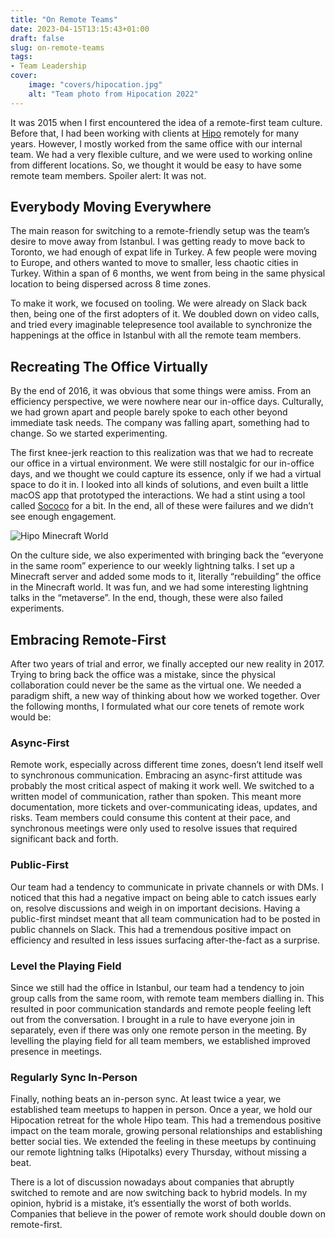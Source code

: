 ```yaml
---
title: "On Remote Teams"
date: 2023-04-15T13:15:43+01:00
draft: false
slug: on-remote-teams
tags:
- Team Leadership
cover:
    image: "covers/hipocation.jpg"
    alt: "Team photo from Hipocation 2022"
---
```


It was 2015 when I first encountered the idea of a remote-first team culture. Before that, I had been working with clients at [Hipo](https://hipolabs.com) remotely for many years. However, I mostly worked from the same office with our internal team. We had a very flexible culture, and we were used to working online from different locations. So, we thought it would be easy to have some remote team members. Spoiler alert: It was not.

## Everybody Moving Everywhere
The main reason for switching to a remote-friendly setup was the team’s desire to move away from Istanbul. I was getting ready to move back to Toronto, we had enough of expat life in Turkey. A few people were moving to Europe, and others wanted to move to smaller, less chaotic cities in Turkey. Within a span of 6 months, we went from being in the same physical location to being dispersed across 8 time zones.

To make it work, we focused on tooling. We were already on Slack back then, being one of the first adopters of it. We doubled down on video calls, and tried every imaginable telepresence tool available to synchronize the happenings at the office in Istanbul with all the remote team members.

## Recreating The Office Virtually
By the end of 2016, it was obvious that some things were amiss. From an efficiency perspective, we were nowhere near our in-office days. Culturally, we had grown apart and people barely spoke to each other beyond immediate task needs. The company was falling apart, something had to change. So we started experimenting.

The first knee-jerk reaction to this realization was that we had to recreate our office in a virtual environment. We were still nostalgic for our in-office days, and we thought we could capture its essence, only if we had a virtual space to do it in. I looked into all kinds of solutions, and even built a little macOS app that prototyped the interactions. We had a stint using a tool called [Sococo](https://www.sococo.com/) for a bit. In the end, all of these were failures and we didn’t see enough engagement.

![Hipo Minecraft World](/content/remote-teams/hipo-minecraft2.png)

On the culture side, we also experimented with bringing back the “everyone in the same room” experience to our weekly lightning talks. I set up a Minecraft server and added some mods to it, literally “rebuilding” the office in the Minecraft world. It was fun, and we had some interesting lightning talks in the “metaverse”. In the end, though, these were also failed experiments.

## Embracing Remote-First
After two years of trial and error, we finally accepted our new reality in 2017. Trying to bring back the office was a mistake, since the physical collaboration could never be the same as the virtual one. We needed a paradigm shift, a new way of thinking about how we worked together. Over the following months, I formulated what our core tenets of remote work would be:

### Async-First
Remote work, especially across different time zones, doesn’t lend itself well to synchronous communication. Embracing an async-first attitude was probably the most critical aspect of making it work well. We switched to a written model of communication, rather than spoken. This meant more documentation, more tickets and over-communicating ideas, updates, and risks. Team members could consume this content at their pace, and synchronous meetings were only used to resolve issues that required significant back and forth.

### Public-First
Our team had a tendency to communicate in private channels or with DMs. I noticed that this had a negative impact on being able to catch issues early on, resolve discussions and weigh in on important decisions. Having a public-first mindset meant that all team communication had to be posted in public channels on Slack. This had a tremendous positive impact on efficiency and resulted in less issues surfacing after-the-fact as a surprise.

### Level the Playing Field
Since we still had the office in Istanbul, our team had a tendency to join group calls from the same room, with remote team members dialling in. This resulted in poor communication standards and remote people feeling left out from the conversation. I brought in a rule to have everyone join in separately, even if there was only one remote person in the meeting. By levelling the playing field for all team members, we established improved presence in meetings.

### Regularly Sync In-Person
Finally, nothing beats an in-person sync. At least twice a year, we established team meetups to happen in person. Once a year, we hold our Hipocation retreat for the whole Hipo team. This had a tremendous positive impact on the team morale, growing personal relationships and establishing better social ties. We extended the feeling in these meetups by continuing our remote lightning talks (Hipotalks) every Thursday, without missing a beat. 

There is a lot of discussion nowadays about companies that abruptly switched to remote and are now switching back to hybrid models. In my opinion, hybrid is a mistake, it’s essentially the worst of both worlds. Companies that believe in the power of remote work should double down on remote-first.